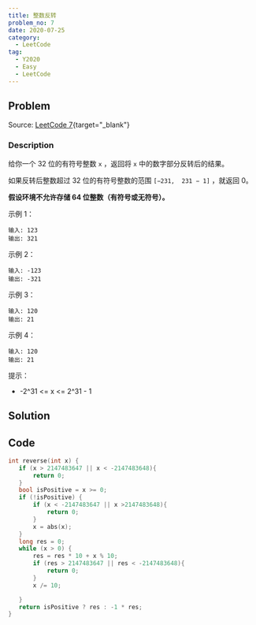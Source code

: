 ```yaml
---
title: 整数反转
problem_no: 7
date: 2020-07-25
category:
  - LeetCode
tag:
  - Y2020
  - Easy
  - LeetCode
---
```


<!-- Description. -->

<!-- more -->

## Problem

Source: [LeetCode 7](https://leetcode-cn.com/problems/reverse-integer/){target="_blank"}

### Description

给你一个 32 位的有符号整数 `x` ，返回将 `x` 中的数字部分反转后的结果。

如果反转后整数超过 32 位的有符号整数的范围 `[−231,  231 − 1]` ，就返回 0。

**假设环境不允许存储 64 位整数（有符号或无符号）。**

示例 1：

```text
输入: 123
输出: 321
```

示例 2：

```text
输入: -123
输出: -321
```

示例 3：

```text
输入: 120
输出: 21
```

示例 4：

```text
输入: 120
输出: 21
```

提示：

- -2^31 <= x <= 2^31 - 1

## Solution

## Code

 ```cpp
int reverse(int x) {
    if (x > 2147483647 || x < -2147483648){
        return 0;
    }
    bool isPositive = x >= 0;
    if (!isPositive) {
        if (x < -2147483647 || x >2147483648){
            return 0;
        }
        x = abs(x);
    }
    long res = 0;
    while (x > 0) {
        res = res * 10 + x % 10;
        if (res > 2147483647 || res < -2147483648){
            return 0;
        }
        x /= 10;

    }
    return isPositive ? res : -1 * res;
}
```
